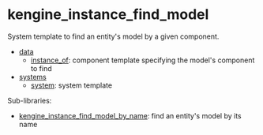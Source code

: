 # kengine_instance_find_model

System template to find an entity's model by a given component.

* [data](data)
	* [instance_of](data/instance_of.md): component template specifying the model's component to find
* [systems](systems)
	* [system](systems/system.md): system template

Sub-libraries:
* [kengine_instance_find_model_by_name](by_name): find an entity's model by its name
